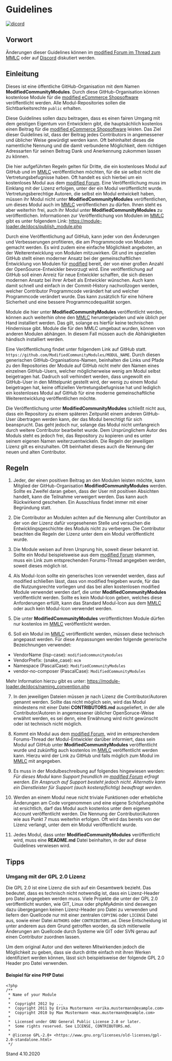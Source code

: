 # Guidelines
[![dicord](https://img.shields.io/discord/727190419158597683)](https://discord.gg/9NqwJqP)

## Vorwort
Änderungen dieser Guidelines können im [modified Forum im Thread zum MMLC](https://www.modified-shop.org/forum/index.php?topic=41316) oder auf [Discord](https://discord.gg/9NqwJqP) diskutiert werden.

## Einleitung
Dieses ist eine öffentliche GitHub-Organisation mit dem Namen **ModifiedCommunityModules**. Durch diese GitHub-Organisation können kostenlose Module für die [modified eCommerce Shopsoftware](https://www.modified-shop.org) veröffentlicht werden. Alle Modul-Repositories sollen die Sichtbarkeitsrechte `public` erhalten. 

Diese Guidelines sollen dazu beitragen, dass es einen fairen Umgang mit dem geistigen Eigentum von Entwicklern gibt, die hauptsächlich kostenlos einen Beitrag für die [modified eCommerce Shopsoftware](https://www.modified-shop.org) leisten. Das Ziel dieser Guidelines ist, dass der Beitrag jedes Contributors in angemessener und üblicher Weise gewürdigt werden kann. Oft behinhaltet dieses die namentliche Nennung und die damit verbundene Möglichkeit, dem richtigen Adressarten für seinen Beitrag Dank und Anerkennung zukommen lassen zu können.

Die hier aufgeführten Regeln gelten für Dritte, die ein kostenloses Modul auf GitHub und im [MMLC](https://module-loader.de) veröffentlichen möchten, für die sie selbst nicht die Vertretungsbefugnisse haben. Oft handelt es sich hierbei um ein kostenloses Modul aus dem [modified Forum](https://www.modified-shop.org/forum/). Eine Veröffentlichung muss im Einklang mit der Lizenz erfolgen, unter der ein Modul veröffentlicht wurde. Vertretungsberechtige Autoren, die selbst ein Modul entwickelt haben, müssen ihr Modul nicht unter **ModifiedCommunityModules** veröffentlichen, um dieses Modul auch im [MMLC](https://module-loader.de) veröffentlichen zu dürfen. Ihnen steht es aber weiterhin frei, auch ihr Modul unter **ModifiedCommunityModules** zu veröffentlichen. Informationen zur Veröffentlichung von Modulen im [MMLC](https://module-loader.de) gibt es unter folgendem Link: https://module-loader.de/docs/publish_module.php

Durch eine Veröffentlichung auf GitHub, kann jeder von den Änderungen und Verbesserungen profitieren, die am Programmcode von Modulen gemacht werden. Es wird zudem eine einfache Möglichkeit angeboten, an der Weiterentwicklung von Modulen mitzuwirken. Git und im speziellen GitHub stellt einen moderner Ansatz bei der gemeinschaftlichen Entwicklung von Modulen für [modified](https://www.modified-shop.org) bereit, der von einer großen Anzahl der OpenSource-Entwickler bevorzugt wird. Eine veröffentlichung auf GitHub soll einen Anreiz für neue Entwickler schaffen, die sich diesen modernen Ansatz bei ihrer Arbeit als Entwickler wünschen. Auch kann damit schnell und einfach in der Commit-History nachvollzogen werden, welcher Contributor Programmcode verändert hat und welcher Programmcode verändert wurde. Das kann zusätzlich für eine höhere Sicherheit und eine bessere Programmcodequalität sorgen.

Module die hier unter **ModifiedCommunityModules** veröffentlicht werden, können auch weiterhin ohne den [MMLC](https://module-loader.de) heruntergeladen und wie üblich per Hand installiert werden. Das gilt, solange es hierfür keine technischen Hindernisse gibt. Module die für den MMLC umgebaut wurden, können von anderen Modulen abhängen. In diesem Fall müssen auch die Abhänigkeiten händisch installiert werden.

Eine Veröffentlichung findet unter folgendem Link auf GitHub statt. `https://github.com/ModifiedCommunityModules/MODUL_NAME`. Durch diesen generischen GitHub-Organisations-Namen, beinhalten die Links und Pfade zu den Repositories der Module auf GitHub nicht mehr den Namen eines einzelnen GitHub-Users, welcher möglicherweise wenig am Modul selbst beigetragen hat. Dadruch soll verhindert werden, dass ungewollt ein GitHub-User in den Mittelpunkt gestellt wird, der wenig zu einem Modul beigetragen hat, keine offiziellen Vertretungsbefugnisse hat und lediglich ein kostenloses Modul auf GitHub für eine moderne gemeinschaftliche Weiterentwicklung veröffentlichen möchte.

Die Veröffentlichung unter **ModifiedCommunityModules** schließt nicht aus, dass ein Repository zu einem späteren Zeitpunkt einem anderen GitHub-User übertragen werden kann, der das Modul berechtigt für sich beansprucht. Das geht jedoch nur, solange das Modul nicht umfangreich durch weitere Contributor bearbeitet wurde. Dem Ursprünglichem Autor des Moduls steht es jedoch frei, das Repository zu kopieren und es unter seinem eigenen Namen weiterzuentwickeln. Die Regeln der jeweiligen Lizenz gilt es einzuhalten. Oft beinhaltet dieses auch die Nennung der neuen und alten Contributor.

## Regeln
1. Jeder, der einen positiven Beitrag an den Modulen leisten möchte, kann Mitglied der GitHub-Organisation **ModifiedCommunityModules** werden. Sollte es Zweifel daran geben, dass der User mit positiven Absichten handelt, kann die Teilnahme verweigert werden. Das kann auch Rückwirkend geschehen. Ein Ausschluss findet immer mit einer Begründung statt.

2. Die Contributor an Modulen achten auf die Nennung aller Contributor an der von der Lizenz dafür vorgesehenen Stelle und versuchen die Entwicklingsgeschichte des Moduls nicht zu verbergen. Die Contributor beachten die Regeln der Lizenz unter dem ein Modul veröffentlicht wurde.

3. Die Module weisen auf ihren Ursprung hin, soweit dieser bekannt ist. Sollte ein Modul beispielsweise aus dem [modified Forum](https://www.modified-shop.org/forum/) stammen, muss ein Link zum entsprechenden Forums-Thread angegeben werden, soweit dieses möglich ist.

4. Als Modul-Icon sollte ein generisches Icon verwendet werden, dass auf modified schließen lässt, dass von modified freigeben wurde, für das die Nutzungsrechte vorliegen und das bei allen kostenlosen modified Module verwendet werden darf, die unter **ModifiedCommunityModules** veröffentlicht werden. Sollte es kein Modul-Icon geben, welches diese Anforderungen erfüllt, kann das Standard Modul-Icon aus dem [MMLC](https://module-loader.de) oder auch kein Modul-Icon verwendet werden.

5. Die unter **ModifiedCommunityModules** veröffentlichten Module dürfen nur kostenlos im [MMLC](https://module-loader.de) veröffentlicht werden.

6. Soll ein Modul im [MMLC](https://module-loader.de) veröffentlicht werden, müssen diese technisch angepasst werden. Für diese Anpassungen werden folgende generische Bezeichnungen verwendet: 
- VendorName (lisp-case):	`modifiedcommunitymodules`
- VendorPrefix:	(snake_case):	`mcm`
- Namespace	(PascalCase):	`ModifiedCommunityModules`
- vendor-no-composer (PascalCase): `ModifiedCommunityModules`

Mehr Information hierzu gibt es unter: https://module-loader.de/docs/naming_convention.php

7. In den jeweiligen Dateien müssen je nach Lizenz die Contributor/Autoren genannt werden. Sollte das nicht möglich sein, wird das Modul mindestens mit einer Datei **CONTRIBUTORS.md** ausgeliefert, in der alle Contributor/Autoren in angemessener üblicher OpenSoruce-Weise erwähnt werden, es sei denn, eine Erwähnung wird nicht gewünscht oder ist technisch nicht möglich.

8. Kommt ein Modul aus dem [modified Forum](https://www.modified-shop.org/forum/), wird im entsprechendem Forums-Thread der Modul-Entwickler darüber informiert, dass sein Modul auf GitHub unter **ModifiedCommunityModules** veröffentlicht wurde und zukünftig auch kostenlos im [MMLC](https://module-loader.de) veröffentlicht werden kann. Hierzu wird der Link zu GitHub und falls möglich zum Modul im [MMLC](https://module-loader.de) mit angegeben.

9. Es muss in der Modulbeschreibung auf folgendes hingewiesen werden: *Für dieses Modul kann Support freundlich im [modified Forum](https://www.modified-shop.org/forum/) erfragt werden. Ein Anspruch auf Support besteht jedoch nicht. Alternativ kann ein Dienstleister für Support (auch kostenpflichtig) beauftragt werden.*

10. Werden an einem Modul neue nicht triviale Funktionen oder erhebliche Änderungen am Code vorgenommen und eine eigene Schöpfungshöhe ist ersichtlich, darf das Modul auch kostenlos unter dem eigenen Account veröffentlicht werden. Die Nennung der Contributor/Autoren wie aus Punkt 7 muss weiterhin erfolgen. Oft wird das bereits von der Lizenz verlangt, unter dem ein Modul veröffentlicht wurde.

11. Jedes Modul, dass unter **ModifiedCommunityModules** veröffentlicht wird, muss eine **README.md** Datei beinhalten, in der auf diese Guidelines verwiesen wird.

## Tipps

### Umgang mit der GPL 2.0 Lizenz

Die GPL 2.0 ist eine Lizenz die sich auf ein Gesamtwerk bezieht. Das bedeutet, dass es technisch nicht notwendig ist, dass ein Lizenz-Header pro Datei angegeben werden muss. Viele Projekte die unter der GPL 2.0 veröffentlicht wurden, wie GIT, Linux oder phpMyAdmin sind deswegen dazu übergegangen keinen Lizenz-Header pro Datei zu verwenden und liefern den Quellcode nur mit einer zentralen `COPYING` oder `LICENSE` Datei aus, sowie einer Datei `AUTHORS` oder `CONTRIBUTORS.md`. Diese Entscheidung ist unter anderem aus dem Grund getroffen worden, da sich mitlerweile Änderungen am Quellcode durch Systeme wie GIT oder SVN genau auf einen Contributor zuordnen lassen.

Um dem original Autor und den weiteren Mitwirkenden jedoch die Möglichkeit zu geben, dass sie durch dritte einfach mit ihren Werken identifiziert werden können, lässt sich beispielsweise der folgende GPL 2.0 Header pro Datei verwenden.

#### Beispiel für eine PHP Datei

```
<?php
/**
 * Name of your Module
 *
 *  Copyright 2012 by ...
 *  Copyright 2011 by Erika Mustermann <erika.mustermann@example.com>
 *  Copyright 2010 by Max Mustermann <max.mustermann@example.com>
 * 
 *  Licensed under GNU General Public License 2.0 or later. 
 *  Some rights reserved. See LICENSE, CONTRIBUTORS.md.
 *
 * @license GPL-2.0+ <https://www.gnu.org/licenses/old-licenses/gpl-2.0-standalone.html>
 */
```

Stand 4.10.2020
